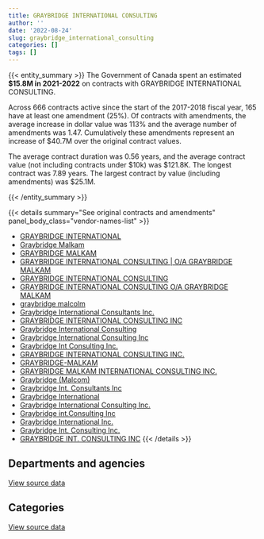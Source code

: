 ```yaml
---
title: GRAYBRIDGE INTERNATIONAL CONSULTING
author: ''
date: '2022-08-24'
slug: graybridge_international_consulting
categories: []
tags: []
---
```


<script src="/rmarkdown-libs/htmlwidgets/htmlwidgets.js"></script>
<link href="/rmarkdown-libs/datatables-css/datatables-crosstalk.css" rel="stylesheet" />
<script src="/rmarkdown-libs/datatables-binding/datatables.js"></script>
<script src="/rmarkdown-libs/jquery/jquery-3.6.0.min.js"></script>
<link href="/rmarkdown-libs/dt-core-bootstrap/css/dataTables.bootstrap.min.css" rel="stylesheet" />
<link href="/rmarkdown-libs/dt-core-bootstrap/css/dataTables.bootstrap.extra.css" rel="stylesheet" />
<script src="/rmarkdown-libs/dt-core-bootstrap/js/jquery.dataTables.min.js"></script>
<script src="/rmarkdown-libs/dt-core-bootstrap/js/dataTables.bootstrap.min.js"></script>
<link href="/rmarkdown-libs/crosstalk/css/crosstalk.min.css" rel="stylesheet" />
<script src="/rmarkdown-libs/crosstalk/js/crosstalk.min.js"></script>
<script src="/rmarkdown-libs/htmlwidgets/htmlwidgets.js"></script>
<link href="/rmarkdown-libs/datatables-css/datatables-crosstalk.css" rel="stylesheet" />
<script src="/rmarkdown-libs/datatables-binding/datatables.js"></script>
<script src="/rmarkdown-libs/jquery/jquery-3.6.0.min.js"></script>
<link href="/rmarkdown-libs/dt-core-bootstrap/css/dataTables.bootstrap.min.css" rel="stylesheet" />
<link href="/rmarkdown-libs/dt-core-bootstrap/css/dataTables.bootstrap.extra.css" rel="stylesheet" />
<script src="/rmarkdown-libs/dt-core-bootstrap/js/jquery.dataTables.min.js"></script>
<script src="/rmarkdown-libs/dt-core-bootstrap/js/dataTables.bootstrap.min.js"></script>
<link href="/rmarkdown-libs/crosstalk/css/crosstalk.min.css" rel="stylesheet" />
<script src="/rmarkdown-libs/crosstalk/js/crosstalk.min.js"></script>

{{< entity_summary >}}
The Government of Canada spent an estimated **\$15.8M in 2021-2022** on contracts with GRAYBRIDGE INTERNATIONAL CONSULTING.

Across 666 contracts active since the start of the 2017-2018 fiscal year, 165 have at least one amendment (25%). Of contracts with amendments, the average increase in dollar value was 113% and the average number of amendments was 1.47. Cumulatively these amendments represent an increase of \$40.7M over the original contract values.

The average contract duration was 0.56 years, and the average contract value (not including contracts under \$10k) was \$121.8K. The longest contract was 7.89 years. The largest contract by value (including amendments) was \$25.1M.

{{< /entity_summary >}}

{{< details summary="See original contracts and amendments" panel_body_class="vendor-names-list" >}}
- [GRAYBRIDGE INTERNATIONAL](https://search.open.canada.ca/en/ct/?sort=contract_value_f%20desc&page=1&search_text=%22GRAYBRIDGE%20INTERNATIONAL%22)
- [Graybridge Malkam](https://search.open.canada.ca/en/ct/?sort=contract_value_f%20desc&page=1&search_text=%22Graybridge%20Malkam%22)
- [GRAYBRIDGE MALKAM](https://search.open.canada.ca/en/ct/?sort=contract_value_f%20desc&page=1&search_text=%22GRAYBRIDGE%20MALKAM%22)
- [GRAYBRIDGE INTERNATIONAL CONSULTING \| O/A GRAYBRIDGE MALKAM](https://search.open.canada.ca/en/ct/?sort=contract_value_f%20desc&page=1&search_text=%22GRAYBRIDGE%20INTERNATIONAL%20CONSULTING%20%7c%20O%2fA%20GRAYBRIDGE%20MALKAM%22)
- [GRAYBRIDGE INTERNATIONAL CONSULTING](https://search.open.canada.ca/en/ct/?sort=contract_value_f%20desc&page=1&search_text=%22GRAYBRIDGE%20INTERNATIONAL%20CONSULTING%22)
- [GRAYBRIDGE INTERNATIONAL CONSULTING O/A GRAYBRIDGE MALKAM](https://search.open.canada.ca/en/ct/?sort=contract_value_f%20desc&page=1&search_text=%22GRAYBRIDGE%20INTERNATIONAL%20CONSULTING%20O%2fA%20GRAYBRIDGE%20MALKAM%22)
- [graybridge malcolm](https://search.open.canada.ca/en/ct/?sort=contract_value_f%20desc&page=1&search_text=%22graybridge%20malcolm%22)
- [Graybridge International Consultants Inc.](https://search.open.canada.ca/en/ct/?sort=contract_value_f%20desc&page=1&search_text=%22Graybridge%20International%20Consultants%20Inc.%22)
- [GRAYBRIDGE INTERNATIONAL CONSULTING INC](https://search.open.canada.ca/en/ct/?sort=contract_value_f%20desc&page=1&search_text=%22GRAYBRIDGE%20INTERNATIONAL%20CONSULTING%20INC%22)
- [Graybridge International Consulting](https://search.open.canada.ca/en/ct/?sort=contract_value_f%20desc&page=1&search_text=%22Graybridge%20International%20Consulting%22)
- [Graybridge International Consulting Inc](https://search.open.canada.ca/en/ct/?sort=contract_value_f%20desc&page=1&search_text=%22Graybridge%20International%20Consulting%20Inc%22)
- [Graybridge Int Consulting Inc.](https://search.open.canada.ca/en/ct/?sort=contract_value_f%20desc&page=1&search_text=%22Graybridge%20Int%20Consulting%20Inc.%22)
- [GRAYBRIDGE INTERNATIONAL CONSULTING INC.](https://search.open.canada.ca/en/ct/?sort=contract_value_f%20desc&page=1&search_text=%22GRAYBRIDGE%20INTERNATIONAL%20CONSULTING%20INC.%22)
- [GRAYBRIDGE-MALKAM](https://search.open.canada.ca/en/ct/?sort=contract_value_f%20desc&page=1&search_text=%22GRAYBRIDGE-MALKAM%22)
- [GRAYBRIDGE MALKAM INTERNATIONAL CONSULTING INC.](https://search.open.canada.ca/en/ct/?sort=contract_value_f%20desc&page=1&search_text=%22GRAYBRIDGE%20MALKAM%20INTERNATIONAL%20CONSULTING%20INC.%22)
- [Graybridge (Malcom)](https://search.open.canada.ca/en/ct/?sort=contract_value_f%20desc&page=1&search_text=%22Graybridge%20%28Malcom%29%22)
- [Graybridge Int. Consultants Inc](https://search.open.canada.ca/en/ct/?sort=contract_value_f%20desc&page=1&search_text=%22Graybridge%20Int.%20Consultants%20Inc%22)
- [Graybridge International](https://search.open.canada.ca/en/ct/?sort=contract_value_f%20desc&page=1&search_text=%22Graybridge%20International%22)
- [Graybridge International Consulting Inc.](https://search.open.canada.ca/en/ct/?sort=contract_value_f%20desc&page=1&search_text=%22Graybridge%20International%20Consulting%20Inc.%22)
- [Graybridge int.Consulting Inc](https://search.open.canada.ca/en/ct/?sort=contract_value_f%20desc&page=1&search_text=%22Graybridge%20int.Consulting%20Inc%22)
- [Graybridge International Inc.](https://search.open.canada.ca/en/ct/?sort=contract_value_f%20desc&page=1&search_text=%22Graybridge%20International%20Inc.%22)
- [Graybridge Int. Consulting Inc.](https://search.open.canada.ca/en/ct/?sort=contract_value_f%20desc&page=1&search_text=%22Graybridge%20Int.%20Consulting%20Inc.%22)
- [GRAYBRIDGE INT. CONSULTING INC](https://search.open.canada.ca/en/ct/?sort=contract_value_f%20desc&page=1&search_text=%22GRAYBRIDGE%20INT.%20CONSULTING%20INC%22)
{{< /details >}}

## Departments and agencies

<div id="htmlwidget-1" style="width:100%;height:auto;" class="datatables html-widget"></div>
<script type="application/json" data-for="htmlwidget-1">{"x":{"style":"bootstrap","filter":"none","vertical":false,"data":[["<a href=\"/departments/aafc-aac/\">Agriculture and Agri-Food Canada<\/a>","<a href=\"/departments/aandc-aadnc/\">Crown-Indigenous Relations and Northern Affairs Canada<\/a>","<a href=\"/departments/cas-satj/\">Courts Administration Service<\/a>","<a href=\"/departments/cbsa-asfc/\">Canada Border Services Agency<\/a>","<a href=\"/departments/cfia-acia/\">Canadian Food Inspection Agency<\/a>","<a href=\"/departments/cic/\">Immigration, Refugees and Citizenship Canada<\/a>","<a href=\"/departments/csc-scc/\">Correctional Service of Canada<\/a>","<a href=\"/departments/csps-efpc/\">Canada School of Public Service<\/a>","<a href=\"/departments/dfatd-maecd/\">Global Affairs Canada<\/a>","<a href=\"/departments/dfo-mpo/\">Fisheries and Oceans Canada<\/a>","<a href=\"/departments/dnd-mdn/\">National Defence<\/a>","<a href=\"/departments/ec/\">Environment and Climate Change Canada<\/a>","<a href=\"/departments/esdc-edsc/\">Employment and Social Development Canada<\/a>","<a href=\"/departments/feddevontario/\">Federal Economic Development Agency for Southern Ontario<\/a>","<a href=\"/departments/fin/\">Department of Finance Canada<\/a>","<a href=\"/departments/hc-sc/\">Health Canada<\/a>","<a href=\"/departments/ic/\">Innovation, Science and Economic Development Canada<\/a>","<a href=\"/departments/infc/\">Infrastructure Canada<\/a>","<a href=\"/departments/irb-cisr/\">Immigration and Refugee Board of Canada<\/a>","<a href=\"/departments/isc-sac/\">Indigenous Services Canada<\/a>","<a href=\"/departments/jus/\">Department of Justice Canada<\/a>","<a href=\"/departments/nrcan-rncan/\">Natural Resources Canada<\/a>","<a href=\"/departments/nserc-crsng/\">Natural Sciences and Engineering Research Council of Canada<\/a>","<a href=\"/departments/oag-bvg/\">Office of the Auditor General of Canada<\/a>","<a href=\"/departments/opc-cpvp/\">Office of the Privacy Commissioner of Canada<\/a>","<a href=\"/departments/pbc-clcc/\">Parole Board of Canada<\/a>","<a href=\"/departments/pc/\">Parks Canada<\/a>","<a href=\"/departments/pch/\">Canadian Heritage<\/a>","<a href=\"/departments/pco-bcp/\">Privy Council Office<\/a>","<a href=\"/departments/phac-aspc/\">Public Health Agency of Canada<\/a>","<a href=\"/departments/ps-sp/\">Public Safety Canada<\/a>","<a href=\"/departments/pwgsc-tpsgc/\">Public Services and Procurement Canada<\/a>","<a href=\"/departments/rcmp-grc/\">Royal Canadian Mounted Police<\/a>","<a href=\"/departments/ssc-spc/\">Shared Services Canada<\/a>","<a href=\"/departments/statcan/\">Statistics Canada<\/a>","<a href=\"/departments/tbs-sct/\">Treasury Board of Canada Secretariat<\/a>","<a href=\"/departments/tc/\">Transport Canada<\/a>","<a href=\"/departments/wage/\">Department for Women and Gender Equality<\/a>"],[151455.13,12128.9,25000,83094.43,25935,377079.61,null,null,9141183.98,null,24895.74,42203.03,1807728.13,13017.6,231521.5,81665,452827.53,361391.19,null,null,null,32982.26,16550.79,34178.5,null,null,null,null,null,19323,43229.98,49823.9,null,null,null,281276.49,13740.8,null],[80313.51,21595.44,null,50391.54,3910.88,256317.28,null,6888.45,10510839.36,3405.94,90771.43,15828.47,1220727.57,null,325945.81,113295.17,175640.26,362381.3,null,null,9532.49,37064.18,56777.13,70857.88,null,5453.81,null,14678.98,null,null,60130.3,167325.78,9282.46,30364.24,null,230444.12,96494.36,null],[97239.53,27024.2,null,233264.92,26866.02,251128.06,null,59822.9,10155636.36,82066.43,371134.32,87334.06,903569.28,null,39550,104096.12,279913.04,361391.19,14988.75,44054.97,13345.49,29536.91,28259.71,104478.47,null,20629.62,27105.87,null,null,null,19405.99,332072.01,108782.79,241249.8,232847.8,151939.43,74179.3,13149.66],[153112.11,65199,null,437777.89,null,195655.26,24212.48,null,9598814.88,null,804626.11,227453.47,1142468.32,null,null,166879.66,398862.88,361391.19,null,386699.54,17784.79,62783.79,28259.71,25364.79,17283.03,null,12477.3,null,17946.47,null,140554.72,460074.51,147408.79,256158.56,314869.09,65146.72,266319.86,34195.78]],"container":"<table class=\"table table-striped table-hover row-border order-column display\">\n  <thead>\n    <tr>\n      <th>Department<\/th>\n      <th>2018-2019<\/th>\n      <th>2019-2020<\/th>\n      <th>2020-2021<\/th>\n      <th>2021-2022<\/th>\n    <\/tr>\n  <\/thead>\n<\/table>","options":{"order":[[4,"desc"]],"pageLength":10,"autoWidth":true,"columnDefs":[{"targets":1,"render":"function(data, type, row, meta) {\n    return type !== 'display' ? data : DTWidget.formatCurrency(data, \"$\", 2, 3, \",\", \".\", true, null);\n  }"},{"targets":2,"render":"function(data, type, row, meta) {\n    return type !== 'display' ? data : DTWidget.formatCurrency(data, \"$\", 2, 3, \",\", \".\", true, null);\n  }"},{"targets":3,"render":"function(data, type, row, meta) {\n    return type !== 'display' ? data : DTWidget.formatCurrency(data, \"$\", 2, 3, \",\", \".\", true, null);\n  }"},{"targets":4,"render":"function(data, type, row, meta) {\n    return type !== 'display' ? data : DTWidget.formatCurrency(data, \"$\", 2, 3, \",\", \".\", true, null);\n  }"},{"width":"16%","targets":[1,2,3,4]},{"className":"dt-right","targets":[1,2,3,4]}],"orderClasses":false}},"evals":["options.columnDefs.0.render","options.columnDefs.1.render","options.columnDefs.2.render","options.columnDefs.3.render"],"jsHooks":[]}</script>
<p class="text-right">
<a href="https://github.com/GoC-Spending/contracts-data/tree/main/data/out/vendors/graybridge_international_consulting/summary_by_fiscal_year_by_department.csv" class="source-data-link btn btn-link">View source data</a>
</p>

## Categories

<div id="htmlwidget-2" style="width:100%;height:auto;" class="datatables html-widget"></div>
<script type="application/json" data-for="htmlwidget-2">{"x":{"style":"bootstrap","filter":"none","vertical":false,"data":[["<a href=\"/categories/2_professional_services/\">Professional services<\/a>","<a href=\"/categories/8_security_and_protection/\">Security and protection<\/a>","<a href=\"/categories/9_human_capital/\">Human capital<\/a>"],[66970.06,null,13255262.44],[15820,23659.59,13987178.55],[60354.24,61683.94,14414024.81],[293596.51,null,15536184.2]],"container":"<table class=\"table table-striped table-hover row-border order-column display\">\n  <thead>\n    <tr>\n      <th>Category<\/th>\n      <th>2018-2019<\/th>\n      <th>2019-2020<\/th>\n      <th>2020-2021<\/th>\n      <th>2021-2022<\/th>\n    <\/tr>\n  <\/thead>\n<\/table>","options":{"order":[[4,"desc"]],"dom":"t","pageLength":30,"autoWidth":true,"columnDefs":[{"targets":1,"render":"function(data, type, row, meta) {\n    return type !== 'display' ? data : DTWidget.formatCurrency(data, \"$\", 2, 3, \",\", \".\", true, null);\n  }"},{"targets":2,"render":"function(data, type, row, meta) {\n    return type !== 'display' ? data : DTWidget.formatCurrency(data, \"$\", 2, 3, \",\", \".\", true, null);\n  }"},{"targets":3,"render":"function(data, type, row, meta) {\n    return type !== 'display' ? data : DTWidget.formatCurrency(data, \"$\", 2, 3, \",\", \".\", true, null);\n  }"},{"targets":4,"render":"function(data, type, row, meta) {\n    return type !== 'display' ? data : DTWidget.formatCurrency(data, \"$\", 2, 3, \",\", \".\", true, null);\n  }"},{"width":"16%","targets":[1,2,3,4]},{"className":"dt-right","targets":[1,2,3,4]}],"orderClasses":false,"lengthMenu":[10,25,30,50,100]}},"evals":["options.columnDefs.0.render","options.columnDefs.1.render","options.columnDefs.2.render","options.columnDefs.3.render"],"jsHooks":[]}</script>
<p class="text-right">
<a href="https://github.com/GoC-Spending/contracts-data/tree/main/data/out/vendors/graybridge_international_consulting/summary_by_fiscal_year_by_category.csv" class="source-data-link btn btn-link">View source data</a>
</p>
